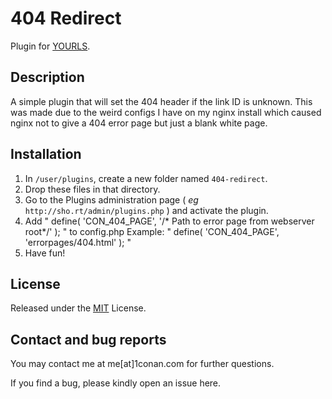 404 Redirect
====================

Plugin for [YOURLS](http://yourls.org). 

Description
-----------
A simple plugin that will set the 404 header if the link ID is unknown.
This was made due to the weird configs I have on my nginx install which caused nginx not to give a 404 error page but just a blank white page.


Installation
------------
1. In `/user/plugins`, create a new folder named `404-redirect`.
2. Drop these files in that directory.
3. Go to the Plugins administration page ( *eg* `http://sho.rt/admin/plugins.php` ) and activate the plugin.
4. Add " define( 'CON_404_PAGE', '/* Path to error page from webserver root*/' ); " to config.php
Example:
" define( 'CON_404_PAGE', 'errorpages/404.html' ); "
4. Have fun!

License
-------
Released under the [MIT](https://github.com/1Conan/404-redirect-YOURLS/blob/master/LICENSE) License.

Contact and bug reports
-----------------------
You may contact me at me[at]1conan.com for further questions.

If you find a bug, please kindly open an issue here.

